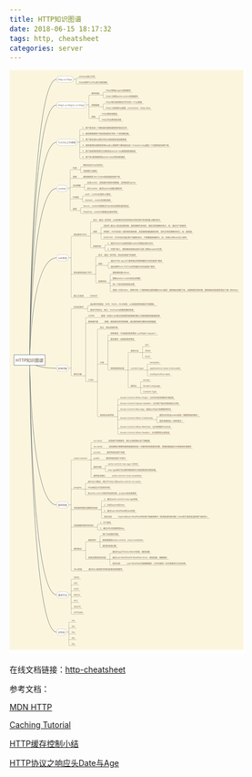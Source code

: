 ```yaml
---
title: HTTP知识图谱
date: 2018-06-15 18:17:32
tags: http, cheatsheet
categories: server 
---
```


![http-cheatsheet](/images/http-cheatsheet.png)

在线文档链接：[http-cheatsheet](https://www.processon.com/mindmap/5bf9300ae4b04dd279934191)

参考文档：

[MDN HTTP](https://developer.mozilla.org/zh-CN/docs/Web/HTTP)

[Caching Tutorial ](https://www.mnot.net/cache_docs/)

[HTTP缓存控制小结](http://imweb.io/topic/5795dcb6fb312541492eda8c)

[HTTP协议之响应头Date与Age](https://blog.csdn.net/xifeijian/article/details/46460631)